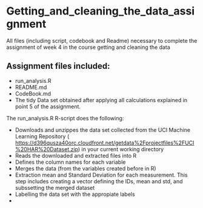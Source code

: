 # Getting_and_cleaning_the_data_assignment
All files (including script, codebook and Readme) necessary to complete the assignment of week 4 in the course getting and cleaning the data

## Assignment files included:
* run_analysis.R
* README.md
* CodeBook.md
* The tidy Data set obtained after applying all calculations explained in point 5 of the assignment.

The run_analysis.R R-script does the following:
* Downloads and unzippes the data set collected from the UCI Machine Learning Repository ( https://d396qusza40orc.cloudfront.net/getdata%2Fprojectfiles%2FUCI%20HAR%20Dataset.zip) in your current working directory
* Reads the downloaded and extracted files into R
* Defines the column names for each variable
* Merges the data (from the variables created before in R)
* Extraction mean and Standard Deviation for each measurement. This step includes creating a vector defining the IDs, mean and std, and subssetting the merged dataset
* Labelling the data set with the appropiate labels
* 
